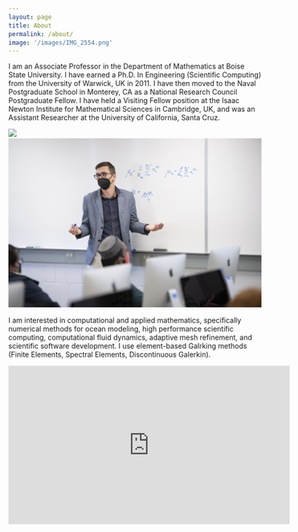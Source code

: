 ```yaml
---
layout: page
title: About
permalink: /about/
image: '/images/IMG_2554.png'
---
```


I am an Associate Professor in the Department of Mathematics at Boise State University. I have earned a Ph.D. In Engineering (Scientific Computing) from the University of Warwick, UK in 2011. I have then moved to the Naval Postgraduate School in Monterey, CA as a National Research Council Postgraduate Fellow. I have held a Visiting Fellow position at the Isaac Newton Institute for Mathematical Sciences in Cambridge, UK, and was an Assistant Researcher at the University of California, Santa Cruz.

<div class="gallery-box">
  <div class="gallery">
    <img src="/images/IMG_5679.png" loading="lazy">
    <img src="/images/D_2202_028_099.jpg" loading="lazy">
  </div>
</div>

I am interested in computational and applied mathematics, specifically numerical methods for ocean modeling, high performance scientific computing, computational fluid dynamics, adaptive mesh refinement, and scientific software development. I use element-based Galrking methods (Finite Elements, Spectral Elements, Discontinuous Galerkin). 

<iframe width="560" height="315" src="https://www.youtube.com/embed/H9-A-nwV-54?si=BHHGd7ncr-ddzzrq" title="YouTube video player" frameborder="0" allow="accelerometer; autoplay; clipboard-write; encrypted-media; gyroscope; picture-in-picture; web-share" allowfullscreen></iframe>


